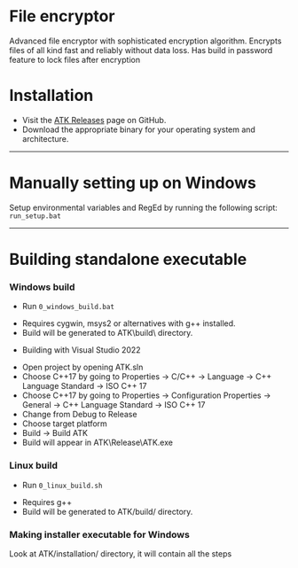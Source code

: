 # File encryptor

Advanced file encryptor with sophisticated encryption algorithm.
Encrypts files of all kind fast and reliably without data loss.
Has build in password feature to lock files after encryption

  # Installation
 -  Visit the  [ATK Releases](https://github.com/Antonako1/ATK/releases)  page on GitHub.
 -  Download the appropriate binary for your operating system and architecture.

---

# Manually setting up on Windows

Setup environmental variables and RegEd by running the following script: ```run_setup.bat```

---

# Building standalone executable

### Windows build

* Run ```0_windows_build.bat```
- Requires cygwin, msys2 or alternatives with g++ installed.
- Build will be generated to ATK\build\ directory.
* Building with Visual Studio 2022
- Open project by opening ATK.sln
- Choose C++17 by going to Properties -> C/C++ -> Language -> C++ Language Standard -> ISO C++ 17
- Choose C++17 by going to Properties -> Configuration Properties -> General -> C++ Language Standard -> ISO C++ 17
- Change from Debug to Release
- Choose target platform
- Build -> Build ATK
- Build will appear in ATK\Release\ATK.exe

### Linux build

* Run ```0_linux_build.sh```

- Requires g++
- Build will be generated to ATK/build/ directory.

### Making installer executable for Windows

Look at ATK/installation/ directory, it will contain all the steps